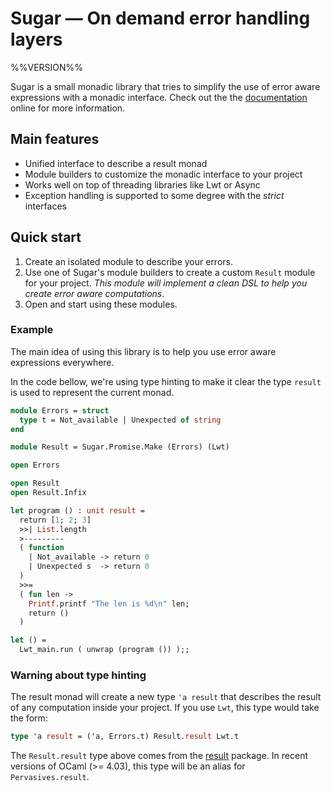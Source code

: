 # Sugar — On demand error handling layers

%%VERSION%%

Sugar is a small monadic library that tries to simplify the use of error aware expressions with a monadic interface. Check out the the [documentation][docs] online for more information.



## Main features

- Unified interface to describe a result monad
- Module builders to customize the monadic interface to your project
- Works well on top of threading libraries like Lwt or Async
- Exception handling is supported to some degree with the *strict* interfaces



## Quick start

1. Create an isolated module to describe your errors.
2. Use one of Sugar's module builders to create a custom `Result` module for your project. *This module will implement a clean DSL to help you create error aware computations*.
3. Open and start using these modules.



### Example

The main idea of using this library is to help you use error aware expressions everywhere.

In the code bellow, we're using type hinting to make it clear the type `result` is used to represent the current monad.


```ocaml
module Errors = struct
  type t = Not_available | Unexpected of string
end

module Result = Sugar.Promise.Make (Errors) (Lwt)

open Errors

open Result
open Result.Infix

let program () : unit result =
  return [1; 2; 3]
  >>| List.length
  >---------
  ( function
    | Not_available -> return 0
    | Unexpected s  -> return 0
  )
  >>=
  ( fun len ->
    Printf.printf "The len is %d\n" len;
    return ()
  )

let () =
  Lwt_main.run ( unwrap (program ()) );;
```



### Warning about type hinting

The result monad will create a new type `'a result` that describes  the result of any computation inside your project. If you use `Lwt`, this type would take the form:

```ocaml
type 'a result = ('a, Errors.t) Result.result Lwt.t
```

The `Result.result` type above comes from the [result][result package] package. In recent versions of OCaml (>= 4.03), this type will be an alias for `Pervasives.result`.



[docs]: https://gersonmoraes.github.io/ocaml-sugar/doc/latest/sugar/Sugar/index.html
[result package]: https://github.com/janestreet/result
